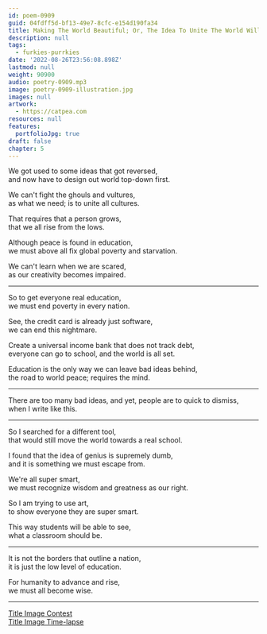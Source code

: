 ```yaml
---
id: poem-0909
guid: 04fdff5d-bf13-49e7-8cfc-e154d190fa34
title: Making The World Beautiful; Or, The Idea To Unite The World Will Never Get Old
description: null
tags:
  - furkies-purrkies
date: '2022-08-26T23:56:08.898Z'
lastmod: null
weight: 90900
audio: poetry-0909.mp3
image: poetry-0909-illustration.jpg
images: null
artwork:
  - https://catpea.com
resources: null
features:
  portfolioJpg: true
draft: false
chapter: 5
---
```


We got used to some ideas that got reversed,\
and now have to design out world top-down first.

We can't fight the ghouls and vultures,\
as what we need; is to unite all cultures.

That requires that a person grows,\
that we all rise from the lows.

Although peace is found in education,\
we must above all fix global poverty and starvation.

We can't learn when we are scared,\
as our creativity becomes impaired.

---

So to get everyone real education,\
we must end poverty in every nation.

See, the credit card is already just software,\
we can end this nightmare.

Create a universal income bank that does not track debt,\
everyone can go to school, and the world is all set.

Education is the only way we can leave bad ideas behind,\
the road to world peace; requires the mind.

---

There are too many bad ideas, and yet, people are to quick to dismiss,\
when I write like this.

---

So I searched for a different tool,\
that would still move the world towards a real school.

I found that the idea of genius is supremely dumb,\
and it is something we must escape from.

We're all super smart,\
we must recognize wisdom and greatness as our right.

So I am trying to use art,\
to show everyone they are super smart.

This way students will be able to see,\
what a classroom should be.

---

It is not the borders that outline a nation,\
it is just the low level of education.

For humanity to advance and rise,\
we must all become wise.

---

[Title Image Contest](https://www.reddit.com/r/redditgetsdrawn/comments/wud87a/this_is_me/ilxs5lt/?context=3)\
[Title Image Time-lapse](https://youtu.be/NBhuUYJtSbs)
